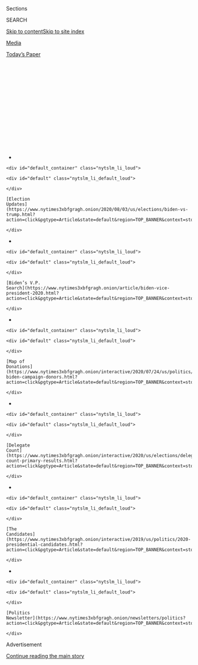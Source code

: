 <div id="app">

<div>

<div>

<div>

<div class="NYTAppHideMasthead css-1q2w90k e1suatyy0">

<div class="section css-ui9rw0 e1suatyy2">

<div class="css-eph4ug er09x8g0">

<div class="css-6n7j50">

</div>

<span class="css-1dv1kvn">Sections</span>

<div class="css-10488qs">

<span class="css-1dv1kvn">SEARCH</span>

</div>

[Skip to content](#site-content)[Skip to site
index](#site-index)

</div>

<div id="masthead-section-label" class="css-1wr3we4 eaxe0e00">

[Media](https://www.nytimes3xbfgragh.onion/section/business/media)

</div>

<div class="css-10698na e1huz5gh0">

</div>

</div>

<div id="masthead-bar-one" class="section hasLinks css-15hmgas e1csuq9d3">

<div class="css-uqyvli e1csuq9d0">

</div>

<div class="css-1uqjmks e1csuq9d1">

</div>

<div class="css-9e9ivx">

[](https://myaccount.nytimes3xbfgragh.onion/auth/login?response_type=cookie&client_id=vi)

</div>

<div class="css-1bvtpon e1csuq9d2">

[Today’s
Paper](https://www.nytimes3xbfgragh.onion/section/todayspaper)

</div>

</div>

</div>

</div>

<div data-aria-hidden="false">

<div id="site-content" data-role="main">

<div>

<div class="css-1aor85t" style="opacity:0.000000001;z-index:-1;visibility:hidden">

<div class="css-1hqnpie">

<div class="css-epjblv">

<span class="css-17xtcya">[Media](/section/business/media)</span><span class="css-x15j1o">|</span><span class="css-fwqvlz">How
the Media Could Get the Election Story
Wrong</span>

</div>

<div class="css-k008qs">

<div class="css-1iwv8en">

<span class="css-18z7m18"></span>

<div>

</div>

</div>

<span class="css-1n6z4y">https://nyti.ms/2XkCXnU</span>

<div class="css-1705lsu">

<div class="css-4xjgmj">

<div class="css-4skfbu" data-role="toolbar" data-aria-label="Social Media Share buttons, Save button, and Comments Panel with current comment count" data-testid="share-tools">

  - 
  - 
  - 
  - 
    
    <div class="css-6n7j50">
    
    </div>

  - 
  - 

</div>

</div>

</div>

</div>

</div>

</div>

<div id="NYT_TOP_BANNER_REGION" class="css-13pd83m">

<div>

<div id="styln-elections-notifications-menu" class="section interactive-content interactive-size-medium css-1edisqu">

<div class="css-17ih8de interactive-body">

<div class="nytslm_innerContainer" data-aria-live="polite">

<div class="nytslm_title">

</div>

  - 
    
    <div id="default_container" class="nytslm_li_loud">
    
    <div id="default" class="nytslm_li_default_loud">
    
    </div>
    
    [Election
    Updates](https://www.nytimes3xbfgragh.onion/2020/08/03/us/elections/biden-vs-trump.html?action=click&pgtype=Article&state=default&region=TOP_BANNER&context=storylines_menu)
    
    </div>

  - 
    
    <div id="default_container" class="nytslm_li_loud">
    
    <div id="default" class="nytslm_li_default_loud">
    
    </div>
    
    [Biden’s V.P.
    Search](https://www.nytimes3xbfgragh.onion/article/biden-vice-president-2020.html?action=click&pgtype=Article&state=default&region=TOP_BANNER&context=storylines_menu)
    
    </div>

  - 
    
    <div id="default_container" class="nytslm_li_loud">
    
    <div id="default" class="nytslm_li_default_loud">
    
    </div>
    
    [Map of
    Donations](https://www.nytimes3xbfgragh.onion/interactive/2020/07/24/us/politics/trump-biden-campaign-donors.html?action=click&pgtype=Article&state=default&region=TOP_BANNER&context=storylines_menu)
    
    </div>

  - 
    
    <div id="default_container" class="nytslm_li_loud">
    
    <div id="default" class="nytslm_li_default_loud">
    
    </div>
    
    [Delegate
    Count](https://www.nytimes3xbfgragh.onion/interactive/2020/us/elections/delegate-count-primary-results.html?action=click&pgtype=Article&state=default&region=TOP_BANNER&context=storylines_menu)
    
    </div>

  - 
    
    <div id="default_container" class="nytslm_li_loud">
    
    <div id="default" class="nytslm_li_default_loud">
    
    </div>
    
    [The
    Candidates](https://www.nytimes3xbfgragh.onion/interactive/2019/us/politics/2020-presidential-candidates.html?action=click&pgtype=Article&state=default&region=TOP_BANNER&context=storylines_menu)
    
    </div>

  - 
    
    <div id="default_container" class="nytslm_li_loud">
    
    <div id="default" class="nytslm_li_default_loud">
    
    </div>
    
    [Politics
    Newsletter](https://www.nytimes3xbfgragh.onion/newsletters/politics?action=click&pgtype=Article&state=default&region=TOP_BANNER&context=storylines_menu)
    
    </div>

</div>

</div>

</div>

</div>

</div>

<div id="top-wrapper" class="css-1sy8kpn">

<div id="top-slug" class="css-l9onyx">

Advertisement

</div>

[Continue reading the main
story](#after-top)

<div class="ad top-wrapper" style="text-align:center;height:100%;display:block;min-height:250px">

<div id="top" class="place-ad" data-position="top" data-size-key="top">

</div>

</div>

<div id="after-top">

</div>

</div>

<div>

<div id="sponsor-wrapper" class="css-1hyfx7x">

<div id="sponsor-slug" class="css-19vbshk">

Supported by

</div>

[Continue reading the main
story](#after-sponsor)

<div id="sponsor" class="ad sponsor-wrapper" style="text-align:center;height:100%;display:block">

</div>

<div id="after-sponsor">

</div>

</div>

<div class="css-186x18t">

The media equation

</div>

<div class="css-1vkm6nb ehdk2mb0">

# How the Media Could Get the Election Story Wrong

</div>

We may not know the results for days, and maybe weeks. So it’s time to
rethink “election
night.”

![<span class="css-cch8ym"><span class="css-1dv1kvn">Credit</span><span class="css-cnj6d5 e1z0qqy90" itemprop="copyrightHolder"><span class="css-1ly73wi e1tej78p0">Credit...</span><span>Delcan
&
Company</span></span></span>](https://static01.graylady3jvrrxbe.onion/images/2020/08/03/business/03bensmith/03bensmith-superJumbo.jpg)

<div class="css-18e8msd">

<div class="css-vp77d3 epjyd6m0">

<div class="css-1baulvz">

By [<span class="css-1baulvz last-byline" itemprop="name">Ben
Smith</span>](https://www.nytimes3xbfgragh.onion/by/ben-smith)

</div>

</div>

  - 
    
    <div class="css-ld3wwf e16638kd2">
    
    Aug. 2,
    2020
    
    </div>

  - 
    
    <div class="css-4xjgmj">
    
    <div class="css-d8bdto" data-role="toolbar" data-aria-label="Social Media Share buttons, Save button, and Comments Panel with current comment count" data-testid="share-tools">
    
      - 
      - 
      - 
      - 
        
        <div class="css-6n7j50">
        
        </div>
    
      - 
      - 
    
    </div>
    
    </div>

</div>

</div>

<div class="section meteredContent css-1r7ky0e" name="articleBody" itemprop="articleBody">

<div class="css-1fanzo5 StoryBodyCompanionColumn">

<div class="css-53u6y8">

Picture this Thanksgiving: turkey, football (maybe), tenser-than-usual
interactions with relatives. And perhaps a new tradition: finding out
who actually won the presidential election.

The coronavirus crisis means that states like Pennsylvania may be
counting mail-in ballots for weeks, while President Trump tweets false
allegations about fraud. And the last barriers between American
democracy and a deep political crisis may be television news and some
version of that maddening needle on The New York Times website.

I spoke last week to executives, TV hosts and election analysts across
leading American newsrooms, and I was struck by the blithe confidence
among some top managers and hosts, who generally said they’ve handled
complicated elections before and can do so again. And I was alarmed by
the near panic among some of the people paying the closest attention
— the analysts and producers trying, and often failing, to get
answers from state election officials about how and when they will count
the ballots and report results.

“The nerds are freaking out,” said Brandon Finnigan, the founder of
Decision Desk HQ, which delivers election results to media outlets. “I
don’t think it’s penetrated enough in the average viewer’s mind that
there’s not going to be an election night. The usual razzmatazz of a
panel sitting around discussing election results — that’s dead,” he
said.

</div>

</div>

<div class="css-1fanzo5 StoryBodyCompanionColumn">

<div class="css-53u6y8">

The changes the media faces are profound, with technical and political
dimensions.

First, there’s already a shift underway from a single-day, in-person
election. In the 2018 midterms,[only 60 percent of the votes were cast
in
person](https://www.census.gov/library/stories/2019/04/behind-2018-united-states-midterm-election-turnout.html)
on Election Day. More votes will probably be sent in this year by mail
or cast in September and October. That risks coverage misfires: In 2018,
cable news commentators spent[election night suggesting that the “blue
wave” hadn’t arrived](https://www.youtube.com/watch?v=T6FQmy-1Cfc). But
they were simply impatient: The Democratic surge showed up when the
final California races were called weeks later. If the 2016 election had
been conducted amid the expected surge in mail-in voting because of the
coronavirus crisis, the Pennsylvania results might not have been counted
until Thanksgiving.

Then, there’s the continuing Trump-era political crisis, often driven on
Twitter and Facebook. President Trump last Thursday
again[sought](https://www.nytimes3xbfgragh.onion/2020/07/30/us/elections/biden-vs-trump.html)
to call mail-in voting into question with false claims about fraud. If
you want a glimpse of how this could play out in November, look to 2018,
when Mr. Trump[tweeted the
suggestion](https://twitter.com/realDonaldTrump/status/1060993836984324096),
“Call for a new election?” when the Republican nominee for Senate in
Arizona fell behind as mail ballots were counted.

These are hard challenges. The media specializes in fighting the last
war, and has done a decent job this cycle of avoiding the mistakes of
2016. Reporters are calling out Mr. Trump’s falsehoods, showing
skepticism about polls and avoiding turning politics into a
sport.

<div id="NYT_MAIN_CONTENT_1_REGION" class="css-9tf9ac">

<div>

<div id="styln-nfldraft-updates-block" class="section interactive-content interactive-size-medium css-1ftcdic">

<div class="css-17ih8de interactive-body">

<div id="styln-briefing-block" data-asset-id="">

<div class="briefing-block-header-section">

# [Latest Updates: 2020 Election](https://www.nytimes3xbfgragh.onion/2020/08/03/us/elections/biden-vs-trump.html?action=click&pgtype=Article&state=default&region=MAIN_CONTENT_1&context=storylines_live_updates)

<div class="briefing-block-ts">

Updated 2020-08-04T01:23:51.312Z

</div>

</div>

  - [Trump assails mail-in voting anew, citing delays in declaring a
    winner in a New York congressional
    primary.](https://www.nytimes3xbfgragh.onion/2020/08/03/us/elections/biden-vs-trump.html?action=click&pgtype=Article&state=default&region=MAIN_CONTENT_1&context=storylines_live_updates#link-6494b448)
  - [Obama issues his first slate of 2020
    endorsements.](https://www.nytimes3xbfgragh.onion/2020/08/03/us/elections/biden-vs-trump.html?action=click&pgtype=Article&state=default&region=MAIN_CONTENT_1&context=storylines_live_updates#link-3de249e6)
  - [In a big shift, Trump is now encouraging mask-wearing in campaign
    emails.](https://www.nytimes3xbfgragh.onion/2020/08/03/us/elections/biden-vs-trump.html?action=click&pgtype=Article&state=default&region=MAIN_CONTENT_1&context=storylines_live_updates#link-54e34d20)

<div class="briefing-block-footer">

<div class="briefing-block-footer-meta">

[See more
updates](https://www.nytimes3xbfgragh.onion/2020/08/03/us/elections/biden-vs-trump.html?action=click&pgtype=Article&state=default&region=MAIN_CONTENT_1&context=storylines_live_updates)

</div>

</div>

</div>

</div>

</div>

</div>

</div>

But the American media plays a bizarrely outsize role in American
elections, occupying the place of most countries’ national election
commissions.

Here, the media actually assembles the results from 50 states, tabulates
them and declares a victor. And — we can’t really help ourselves — the
media establishes the narrative to explain what happened. That task was
most memorably mishandled in 2000, when inaccurate calls that George W.
Bush had won Florida led to a wild retraction by Vice President Al Gore
of the concession he had offered to Mr. Bush earlier that evening,
followed by weeks of uncertainty.

</div>

</div>

<div class="css-1fanzo5 StoryBodyCompanionColumn">

<div class="css-53u6y8">

The flashy graphics and sober, confident hosts embody a long tradition
of television flimflam. When CBS invented the election night tradition
of dramatic vote projections and official calls in 1952, it outfitted
its set with a blinking, Remington Rand Univac computer. The blinking
device made for a good show. But the computer was a prop, a fake, as the
historian Jill Lepore noted in her podcast,[The Last
Archive](https://www.thelastarchive.com/).

The TV presentation is always slick, but the underpinnings of
county-by-county electoral systems are baroque and antiquated. And the
pandemic means more people will vote by mail this year, in states with
little experience processing those votes.

“There’s a lot of planning for the whiz-bang graphics, and not enough
planning for avoiding undermining trust in the American electoral
system,” said Brendan Nyhan, a Dartmouth political scientist and one of
the authors of an
April[report](https://www.law.uci.edu/faculty/full-time/hasen/2020ElectionReport.pdf)
on how to run a fair election during the pandemic. “It’s not going to be
great TV, it might not be viral content, but it’s the truth.”

Some particularly wonky journalists are trying to lay the groundwork.
NBC’s Chuck Todd said in June that he has been having “major nightmares”
about the election, and his First Read newsletter has
been[referring](https://www.nbcnews.com/politics/meet-the-press/say-goodbye-election-night-hello-election-week-n1228206)
to “election week” instead of Election Day.

But at the highest levels of most news organizations and the big social
media platforms, executives and insiders told me that it simply hasn’t
sunk in how different this year is going to be — and how to prepare
audiences for it.

Though the hosts and news executives I talked to all take preparations
seriously, many seemed to be preparing for this election as they have
for others in the past, and some waved off my alarmism.

“We don’t want to create a self-fulfilling prophecy of chaos and
confusion or suggest somehow that that’s a preordained outcome,” said
the president of NBC News, Noah Oppenheim.

</div>

</div>

<div class="css-1fanzo5 StoryBodyCompanionColumn">

<div class="css-53u6y8">

Mr. Oppenheim’s optimism is a bit hard to justify. The April report on
running a fair election offers two recommendations for the media, which
it’s mostly been ignoring. First, undertake an intense campaign to
explain to voters how the process will actually work this year. And
second, teach the public patience.

That’s not the media’s instinct. CNN did the opposite this February,
when the Iowa caucuses were slow to report results and the network put
on a “count-up” clock, impatiently tapping its foot for a result and
signaling that there’s something wrong with a slow, careful count.

Another, smaller but important change that many political types suggest:
Get rid of the misleading “percent of precincts reporting” measure. In
states like Pennsylvania and Michigan, it would be easy to have 100
percent of precincts reporting their Election Day results — but have
mail-in votes piled up in a warehouse, uncounted.

There are some encouraging signs. CNN and The Associated Press, among
others, have devoted far more reporting resources than usual to
informing audiences just how elections work and to lowering their
expectations of quick results. Mr. Oppenheim says NBC is doubling the
size of the team that covers election security and misinformation.

“It’s always an unfair standard to expect that kind of movie-like
experience on election night,” said David Scott, deputy managing editor
at the AP.

And CNN’s Washington bureau chief, Sam Feist, and the CBS News elections
and surveys director, Anthony Salvanto, both told me they’ve moved away
from using the percent of precincts reporting measure.

A top Times editor, Steve Duenes, said The Times was considering
alternatives to the single, predictive needle that offered readers false
confidence in 2016, and is looking at a “range of tools.”

</div>

</div>

<div class="css-1fanzo5 StoryBodyCompanionColumn">

<div class="css-53u6y8">

But what the moment calls for, most of all, is patience. And good luck
with that.

Nobody I talked to had any real idea how cable talkers or Twitter
take-mongers would fill hours, days and, possibly, weeks of counting or
how to apply a sober, careful lens to the wild allegations — rigged
voting machines, mysterious buses of outsiders turning up at poll sites
— that surface every election night, only to dissolve in the light of
day.

Facebook’s chief executive, Mark Zuckerberg, told me in a brief
interview on Saturday that he’s planning to brace his audience for the
postelection period. He said the site planned a round of education aimed
at “getting people ready for the fact that there’s a high likelihood
that it takes days or weeks to count this — and there’s nothing wrong or
illegitimate about that.” And he said that Facebook is considering new
rules regarding premature claims of victory or other statements about
the results. He added that the company’s election center will rely on
wire services for definitive results.

It’s possible, of course, that Joe Biden will win by a margin so large
that Florida will be called for him early. Barring that, it’s tempting
to say responsible voices should keep their mouths shut and switch over
for a few days to [Floor Is
Lava](https://www.youtube.com/watch?v=A3zkedeWbYw), and give the nice
local volunteers time to count the votes. That, however, would just cede
the conversation to the least responsible, and conspiratorial, voices.

The Republican secretary of state of Ohio, Frank LaRose, said he hoped
that the time spent waiting for results could become a kind of civics
lesson, with footage of volunteers feeding ballots into machines. Alex
Padilla, the Democratic California secretary of state, suggested that
television companies look to a Hollywood model: “You can’t think of
Election Day as a single movie — you have to treat it as maybe a
trilogy,” he said.

He didn’t say which movie.

But conveniently, a group of former top government officials called the
Transition Integrity Project actually
[gamed](https://www.bostonglobe.com/2020/07/25/nation/bipartisan-group-secretly-gathered-game-out-contested-trump-biden-election-it-wasnt-pretty/)
four possible scenarios, including one that doesn’t look that different
from 2016: a big popular win for Mr. Biden, and a narrow electoral
defeat, presumably reached after weeks of counting the votes in
Pennsylvania. For their war game, they cast John Podesta, who was
Hillary Clinton’s campaign chairman, in the role of Mr. Biden. They
expected him, when the votes came in, to concede, just as Mrs. Clinton
had.

But Mr. Podesta, playing Mr. Biden, shocked the organizers by saying he
felt his party wouldn’t let him concede. Alleging voter suppression, he
persuaded the governors of Wisconsin and Michigan to send pro-Biden
electors to the Electoral College.

In that scenario, California, Oregon, and Washington then threatened to
secede from the United States if Mr. Trump took office as planned. The
House named Mr. Biden president; the Senate and White House stuck with
Mr. Trump. At that point in the scenario, the nation stopped looking to
the media for cues, and waited to see what the military would
do.

</div>

</div>

</div>

<div>

</div>

<div>

</div>

<div id="NYT_BELOW_MAIN_CONTENT_REGION">

<div>

<div id="STLYN_guide_v1_STYLN_guide_a" class="section css-l08pwh interactive-content interactive-size-medium">

<div class="css-17ih8de interactive-body">

<div class="g-story g-freebird g-max-limit" data-preview-slug="styln-scroll-guide">

</div>

<div id="g-electionguide-id" class="g-electionguide">

<div class="g-electionguide-container">

<div class="g-electionguide-wrapper">

<div class="g-electionguide-logo">

</div>

# Our 2020 Election Guide

Updated Aug. 3, 2020

  - 
    
    -----
    
    ## The Latest
    
      - President Trump again assails mail-in voting, [claiming without
        evidence that the process is plagued by
        fraud](https://www.nytimes3xbfgragh.onion/2020/08/03/us/politics/trump-mail-in-voting.html?action=click&pgtype=Article&state=default&region=BELOW_MAIN_CONTENT&context=storylines_guide).

  - 
    
    -----
    
    ## Biden’s V.P. Search
    
      - [Here are 13
        women](https://www.nytimes3xbfgragh.onion/article/biden-vice-president-2020.html?action=click&pgtype=Article&state=default&region=BELOW_MAIN_CONTENT&context=storylines_guide)
        who have been under consideration to be Joe Biden’s running
        mate, and why each might be chosen — and might not be.

  - 
    
    -----
    
    ## Keep Up With Our Coverage
    
      - Get an
        [email](https://www.nytimes3xbfgragh.onion/newsletters/politics?action=click&pgtype=Article&state=default&region=BELOW_MAIN_CONTENT&context=storylines_guide)
        recapping the day’s news
    
    <!-- end list -->
    
      - Download our mobile app on
        [iOS](https://apps.apple.com/us/app/nytimes/id284862083?ls=1&mat_click_id=5c79ae7455014fd1bd66b5610c05b8f2-20191112-16948&referrer=mat_click_id%3D5c79ae7455014fd1bd66b5610c05b8f2-20191112-16948%26link_click_id%3D722930677036718082)
        and
        [Android](http://a.localytics.com/android?id=com.nytimes.android&referrer=utm_source%3Dother_nyt_mobile_web%26utm_medium%3DWeb%2520page%26utm_term%3DGeneral%2520Mobile%2520Page%26utm_campaign%3DNYT%2520Mobile%2520General%2520Page)
        and turn on Breaking News and Politics alerts

</div>

</div>

</div>

</div>

</div>

</div>

</div>

<div>

</div>

<div>

<div id="bottom-wrapper" class="css-1ede5it">

<div id="bottom-slug" class="css-l9onyx">

Advertisement

</div>

[Continue reading the main
story](#after-bottom)

<div id="bottom" class="ad bottom-wrapper" style="text-align:center;height:100%;display:block;min-height:90px">

</div>

<div id="after-bottom">

</div>

</div>

</div>

</div>

</div>

## Site Index

<div>

</div>

## Site Information Navigation

  - [© <span>2020</span> <span>The New York Times
    Company</span>](https://help.nytimes3xbfgragh.onion/hc/en-us/articles/115014792127-Copyright-notice)

<!-- end list -->

  - [NYTCo](https://www.nytco.com/)
  - [Contact
    Us](https://help.nytimes3xbfgragh.onion/hc/en-us/articles/115015385887-Contact-Us)
  - [Work with us](https://www.nytco.com/careers/)
  - [Advertise](https://nytmediakit.com/)
  - [T Brand Studio](http://www.tbrandstudio.com/)
  - [Your Ad
    Choices](https://www.nytimes3xbfgragh.onion/privacy/cookie-policy#how-do-i-manage-trackers)
  - [Privacy](https://www.nytimes3xbfgragh.onion/privacy)
  - [Terms of
    Service](https://help.nytimes3xbfgragh.onion/hc/en-us/articles/115014893428-Terms-of-service)
  - [Terms of
    Sale](https://help.nytimes3xbfgragh.onion/hc/en-us/articles/115014893968-Terms-of-sale)
  - [Site
    Map](https://spiderbites.nytimes3xbfgragh.onion)
  - [Help](https://help.nytimes3xbfgragh.onion/hc/en-us)
  - [Subscriptions](https://www.nytimes3xbfgragh.onion/subscription?campaignId=37WXW)

</div>

</div>

</div>

</div>
